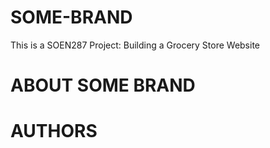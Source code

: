 # SOME-BRAND
This is a SOEN287 Project: Building a Grocery Store Website

# ABOUT SOME BRAND

# AUTHORS
